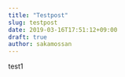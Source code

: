 ```yaml
---
title: "Testpost"
slug: testpost
date: 2019-03-16T17:51:12+09:00
draft: true
author: sakamossan
---
```


test1
